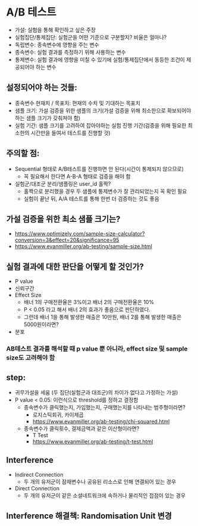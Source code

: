 # A/B 테스트
- 가설: 실험을 통해 확인하고 싶은 주장
- 실험집단/통제집단: 실험군을 어떤 기준으로 구분할지? 비율은 얼마나?
- 독립변수: 종속변수에 영향을 주는 변수
- 종속변수: 실험 결과를 측정하기 위해 사용하는 변수
- 통제변수: 실험 결과에 영향을 미칠 수 있기에 실험/통제집단에서 동등한 조건이 제공되어야 하는 변수

## 설정되어야 하는 것들: 
- 종속변수 현재치 / 목표치: 현재의 수치 및 기대하는 목표치
- 샘플 크기: 가설 검증을 위한 샘플의 크기(가설 검증을 위해 최소한으로 확보되어야 하는 샘플 크기가 갖춰져야 함)
- 실험 기간: 샘플 크기를 고려하여 잡아야하는 실험 진행 기간(검증을 위해 필요한 최소한의 시간만을 들여서 테스트를 진행할 것)

## 주의할 점:
- Sequential 형태로 A/B테스트를 진행하면 안 된다(시간이 통제되지 않으므로)
    - 꼭 필요해서 한다면 A-B-A 형태로 검증을 해야 함 
- 실험군/대조군 분리/샘플링은 user_id 홀짝?
    - 홀짝으로 분리했을 경우 두 샘플에 통제변수가 잘 관리되었는지 꼭 확인 필요
    - 실험이 끝난 뒤, A/A 테스트를 통해 한번 더 검증하는 것도 좋음

## 가설 검증을 위한 최소 샘플 크기는?
- https://www.optimizely.com/sample-size-calculator?conversion=3&effect=20&significance=95
- https://www.evanmiller.org/ab-testing/sample-size.html

## 실험 결과에 대한 판단을 어떻게 할 것인가?
- P value 
- 신뢰구간
- Effect Size
    - 배너 1의 구매전환율은 3%이고 배너 2의 구매전환율은 10%
    - P < 0.05 라고 해서 배너 2의 효과가 좋음으로 판단하였다.
    - 그런데 배너 1을 통해 발생한 매출은 10만원, 배너 2를 통해 발생한 매출은 5000원이라면?
- 분포
### AB테스트 결과를 해석할 때 p value 뿐 아니라, effect size 및 sample size도 고려해야 함

## step:
- 귀무가설을 세움 (두 집단(실험군과 대조군)의 차이가 없다고 가정하는 가설)
- P value < 0.05: 이런식으로 threshold를 정하고 결정함
    - 종속변수가 클릭했는지, 가입했는지, 구매했는지를 나타내는 범주형이라면?
        - 로지스틱회귀, 카이제곱
        - https://www.evanmiller.org/ab-testing/chi-squared.html
    - 종속변수가 클릭횟수, 결제금액과 같은 이산형이라면?
        - T Test
        - https://www.evanmiller.org/ab-testing/t-test.html

## Interference
- Indirect Connection
   - 두 개의 유저군이 잠재변수나 공유된 리소스로 인해 연결되어 있는 경우
- Direct Connection
   - 두 개의 유저군이 같은 소셜네트워크에 속하거나 물리적인 접점이 있는 경우

## Interference 해결책: Randomisation Unit 변경
